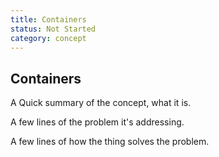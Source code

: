 ```yaml
---
title: Containers
status: Not Started
category: concept
---
```

## Containers

A Quick summary of the concept, what it is.

A few lines of the problem it's addressing.

A few lines of how the thing solves the problem.


